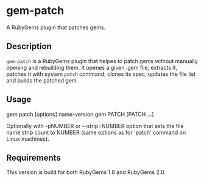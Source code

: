 # gem-patch

A RubyGems plugin that patches gems.

## Description

`gem-patch` is a RubyGems plugin that helpes to patch gems without manually opening and rebuilding them. It openes a given .gem file, extracts it, patches it with system `patch` command, clones its spec, updates the file list and builds the patched gem.

## Usage

gem patch [options] name-version.gem PATCH [PATCH ...]

Optionally with -pNUMBER or --strip=NUMBER option that sets the file name strip count to NUMBER
(same options as for 'patch' command on Linux machines).

## Requirements

This version is build for both RubyGems 1.8  and RubyGems 2.0.